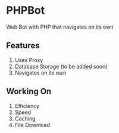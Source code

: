 # PHPBot
Web Bot with PHP that navigates on its own

## Features
1. Uses Proxy
2. Database Storage (to be added soon)
3. Navigates on its own

## Working On
1. Efficiency
2. Speed
3. Caching
4. File Download

